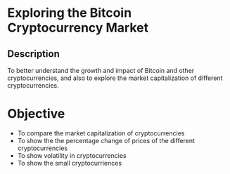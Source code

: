 # Exploring the Bitcoin Cryptocurrency Market

## Description
To better understand the growth and impact of Bitcoin and other cryptocurrencies, and also to explore the market capitalization of different cryptocurrencies.

# Objective
* To compare the market capitalization of cryptocurrencies
* To show the the percentage change of prices of the different cryptocurrencies
* To show volatility in cryptocurrencies
* To show the small cryptocurriences


